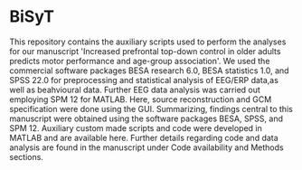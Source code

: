 # BiSyT

This repository contains the auxiliary scripts used to perform the analyses for our manuscript 'Increased prefrontal top-down control in older adults predicts motor performance and age-group association'. We used the commercial software packages BESA research 6.0, BESA statistics 1.0, and SPSS 22.0 for preprocessing and statistical analysis of EEG/ERP data,as well as beahvioural data. Further EEG data analysis was carried out employing SPM 12 for MATLAB. Here, source reconstruction and GCM specification were done using the GUI. Summarizing, findings central to this manuscript were obtained using the software packages BESA, SPSS, and SPM 12. Auxiliary custom made scripts and code were developed in MATLAB and are available here. Further details regarding code and data analysis are found in the manuscript under Code availability and Methods sections. 
